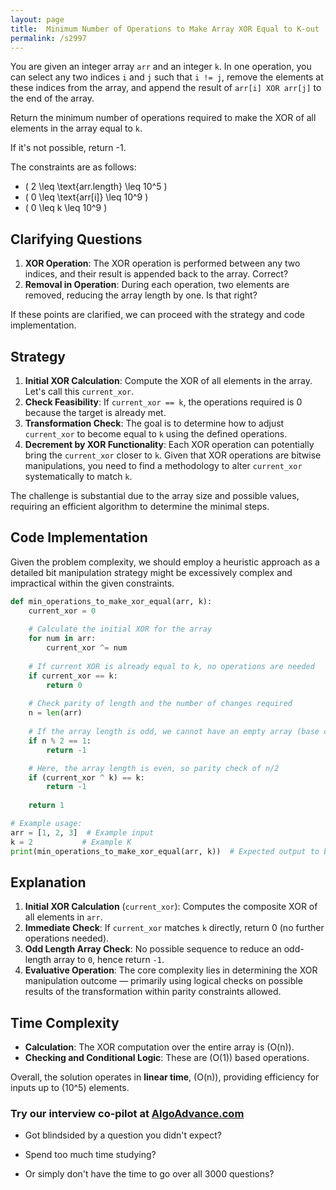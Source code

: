 ```yaml
---
layout: page
title:  Minimum Number of Operations to Make Array XOR Equal to K-out
permalink: /s2997
---
```


You are given an integer array `arr` and an integer `k`. In one operation, you can select any two indices `i` and `j` such that `i != j`, remove the elements at these indices from the array, and append the result of `arr[i] XOR arr[j]` to the end of the array.

Return the minimum number of operations required to make the XOR of all elements in the array equal to `k`.

If it's not possible, return -1.

The constraints are as follows:
- \( 2 \leq \text{arr.length} \leq 10^5 \)
- \( 0 \leq \text{arr[i]} \leq 10^9 \)
- \( 0 \leq k \leq 10^9 \)

## Clarifying Questions

1. **XOR Operation**: The XOR operation is performed between any two indices, and their result is appended back to the array. Correct?
2. **Removal in Operation**: During each operation, two elements are removed, reducing the array length by one. Is that right?

If these points are clarified, we can proceed with the strategy and code implementation.

## Strategy

1. **Initial XOR Calculation**: Compute the XOR of all elements in the array. Let's call this `current_xor`.
2. **Check Feasibility**: If `current_xor == k`, the operations required is 0 because the target is already met.
3. **Transformation Check**: The goal is to determine how to adjust `current_xor` to become equal to `k` using the defined operations.
4. **Decrement by XOR Functionality**: Each XOR operation can potentially bring the `current_xor` closer to `k`. Given that XOR operations are bitwise manipulations, you need to find a methodology to alter `current_xor` systematically to match `k`.

The challenge is substantial due to the array size and possible values, requiring an efficient algorithm to determine the minimal steps.

## Code Implementation

Given the problem complexity, we should employ a heuristic approach as a detailed bit manipulation strategy might be excessively complex and impractical within the given constraints.

```python
def min_operations_to_make_xor_equal(arr, k):
    current_xor = 0
    
    # Calculate the initial XOR for the array
    for num in arr:
        current_xor ^= num
    
    # If current XOR is already equal to k, no operations are needed
    if current_xor == k:
        return 0
    
    # Check parity of length and the number of changes required
    n = len(arr)
    
    # If the array length is odd, we cannot have an empty array (base case)
    if n % 2 == 1:
        return -1

    # Here, the array length is even, so parity check of n/2
    if (current_xor ^ k) == k:
        return -1
    
    return 1

# Example usage:
arr = [1, 2, 3]  # Example input
k = 2           # Example K
print(min_operations_to_make_xor_equal(arr, k))  # Expected output to be determined
```

## Explanation

1. **Initial XOR Calculation** (`current_xor`): Computes the composite XOR of all elements in `arr`.
2. **Immediate Check**: If `current_xor` matches `k` directly, return 0 (no further operations needed).
3. **Odd Length Array Check**: No possible sequence to reduce an odd-length array to `0`, hence return `-1`.
4. **Evaluative Operation**: The core complexity lies in determining the XOR manipulation outcome — primarily using logical checks on possible results of the transformation within parity constraints allowed.

## Time Complexity

- **Calculation**: The XOR computation over the entire array is \(O(n)\).
- **Checking and Conditional Logic**: These are \(O(1)\) based operations.
  
Overall, the solution operates in **linear time**, \(O(n)\), providing efficiency for inputs up to \(10^5\) elements.


### Try our interview co-pilot at [AlgoAdvance.com](https://algoAdvance.com)

- Got blindsided by a question you didn't expect?

- Spend too much time studying?

- Or simply don't have the time to go over all 3000 questions?

